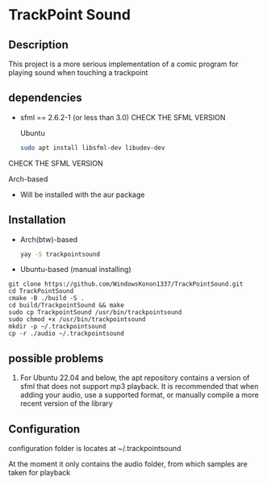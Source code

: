 # TrackPoint Sound

## Description
This project is a more serious implementation of a comic program for playing sound when touching a trackpoint
## dependencies
* sfml == 2.6.2-1 (or less than 3.0) CHECK THE SFML VERSION
  
  Ubuntu
  ```bash
  sudo apt install libsfml-dev libudev-dev 
  ```
CHECK THE SFML VERSION
  
  Arch-based
  
  *   Will be installed with the aur package

## Installation
* Arch(btw)-based 
  ```bash
  yay -S trackpointsound
  ```
* Ubuntu-based (manual installing)
```
git clone https://github.com/WindowsKonon1337/TrackPointSound.git
cd TrackPointSound
cmake -B ./build -S .
cd build/TrackpointSound && make
sudo cp TrackpointSound /usr/bin/trackpointsound
sudo chmod +x /usr/bin/trackpointsound
mkdir -p ~/.trackpointsound
cp -r ./audio ~/.trackpointsound
```

## possible problems
1. For Ubuntu 22.04 and below, the apt repository contains a version of sfml that does not support mp3 playback. It is recommended that when adding your audio, use a supported format, or manually compile a more recent version of the library



## Configuration

configuration folder is locates at ~/.trackpointsound

At the moment it only contains the audio folder, from which samples are taken for playback
